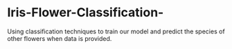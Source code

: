 # Iris-Flower-Classification-
Using classification techniques to train our model and predict the species of other flowers when data is provided.
